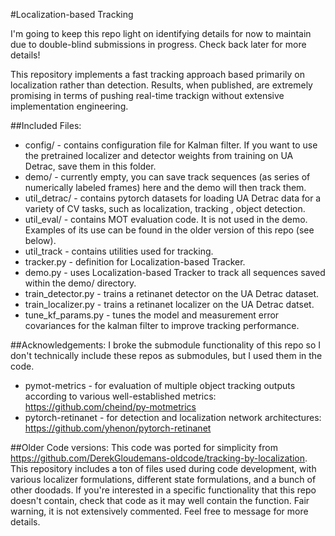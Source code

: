 #Localization-based Tracking 

I'm going to keep this repo light on identifying details for now to maintain due to double-blind submissions in progress. Check back later for more details!

This repository implements a fast tracking approach based primarily on localization rather than detection. Results, when published, are extremely promising in terms of pushing real-time trackign without extensive implementation engineering.

##Included Files:
- config/ - contains configuration file for Kalman filter. If you want to use the pretrained localizer and detector weights from training on UA Detrac, save them in this folder.
- demo/ - currently empty, you can save track sequences (as series of numerically labeled frames) here and the demo will then track them.
- util_detrac/ - contains pytorch datasets for loading UA Detrac data for a variety of CV tasks, such as localization, tracking , object detection.
- util_eval/ - contains MOT evaluation code. It is not used in the demo. Examples of its use can be found in the older version of this repo (see below).
- util_track - contains utilities used for tracking.
- tracker.py - definition for Localization-based Tracker.
- demo.py - uses Localization-based Tracker to track all sequences saved within the demo/ directory.
- train_detector.py - trains a retinanet detector on the UA Detrac dataset.
- train_localizer.py - trains a retinanet localizer on the UA Detrac datset.
- tune_kf_params.py - tunes the model and measurement error covariances for the kalman filter to improve tracking performance.

##Acknowledgements:
I broke the submodule functionality of this repo so I don't technically include these repos as submodules, but I used them in the code.
- pymot-metrics - for evaluation of multiple object tracking outputs according to various well-established metrics: https://github.com/cheind/py-motmetrics 
- pytorch-retinanet - for detection and localization network architectures: https://github.com/yhenon/pytorch-retinanet

##Older Code versions:
This code was ported for simplicity from https://github.com/DerekGloudemans-oldcode/tracking-by-localization. This repository includes a ton of files used during code development, with various localizer formulations, different state formulations, and a bunch of other doodads. If you're interested in a specific functionality that this repo doesn't contain, check that code as it may well contain the function. Fair warning, it is not extensively commented. Feel free to message for more details.
